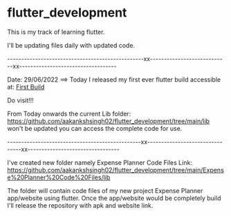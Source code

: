 # flutter_development
This is my track of learning flutter.


I'll be updating files daily with updated code.

-------------------------------------------------xx----------------------------xx-----------------------------------


Date: 29/06/2022 ==> Today I released my first ever flutter build accessible at: [First Build](https://github.com/aakankshsingh02/First_Flutter_Build)

Do visit!!! 

From Today onwards the current Lib folder: https://github.com/aakankshsingh02/flutter_development/tree/main/lib 
won't be updated you can access the complete code for use.

------------------------------------------------xx--------------------------------xx---------------------------------

I've created new folder namely Expense Planner Code Files
Link: https://github.com/aakankshsingh02/flutter_development/tree/main/Expense%20Planner%20Code%20Files/lib

The folder will contain code files of my new project Expense Planner app/website using flutter. 
Once the app/website would be completely build I'll release the repository with apk and website link.
